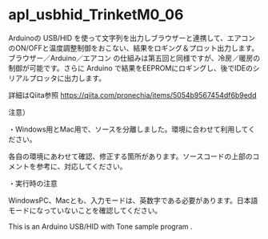 # apl_usbhid_TrinketM0_06

Arduinoの USB/HID を使って文字列を出力しブラウザーと連携して、エアコンのON/OFFと温度調整制御をおこない、結果をロギング＆プロット出力します。ブラウザー／Arduino／エアコン の仕組みは第五回と同様ですが、冷房／暖房の制御が可能です。さらに Arduino で結果をEEPROMにロギングし、後でIDEのシリアルプロッタに出力します。

詳細はQiita参照 https://qiita.com/pronechia/items/5054b9567454df6b9edd

注意）

・Windows用とMac用で、ソースを分離しました。環境に合わせて利用してください。

各自の環境にあわせて確認、修正する箇所があります。ソースコードの上部のコメントを参考に、対応してください。

・実行時の注意

WindowsPC、Macとも、入力モードは、英数字である必要があります。日本語モードになっていないことを確認してください。

This is an Arduino USB/HID with Tone sample program .
